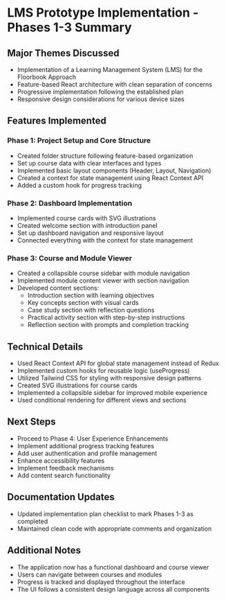 # LMS Prototype Implementation - Phases 1-3 Summary

## Major Themes Discussed
- Implementation of a Learning Management System (LMS) for the Floorbook Approach
- Feature-based React architecture with clean separation of concerns
- Progressive implementation following the established plan
- Responsive design considerations for various device sizes

## Features Implemented

### Phase 1: Project Setup and Core Structure
- Created folder structure following feature-based organization
- Set up course data with clear interfaces and types
- Implemented basic layout components (Header, Layout, Navigation)
- Created a context for state management using React Context API
- Added a custom hook for progress tracking

### Phase 2: Dashboard Implementation
- Implemented course cards with SVG illustrations
- Created welcome section with introduction panel
- Set up dashboard navigation and responsive layout
- Connected everything with the context for state management

### Phase 3: Course and Module Viewer
- Created a collapsible course sidebar with module navigation
- Implemented module content viewer with section navigation
- Developed content sections:
  - Introduction section with learning objectives
  - Key concepts section with visual cards
  - Case study section with reflection questions
  - Practical activity section with step-by-step instructions
  - Reflection section with prompts and completion tracking

## Technical Details
- Used React Context API for global state management instead of Redux
- Implemented custom hooks for reusable logic (useProgress)
- Utilized Tailwind CSS for styling with responsive design patterns
- Created SVG illustrations for course cards
- Implemented a collapsible sidebar for improved mobile experience
- Used conditional rendering for different views and sections

## Next Steps
- Proceed to Phase 4: User Experience Enhancements
- Implement additional progress tracking features
- Add user authentication and profile management
- Enhance accessibility features
- Implement feedback mechanisms
- Add content search functionality

## Documentation Updates
- Updated implementation plan checklist to mark Phases 1-3 as completed
- Maintained clean code with appropriate comments and organization

## Additional Notes
- The application now has a functional dashboard and course viewer
- Users can navigate between courses and modules
- Progress is tracked and displayed throughout the interface
- The UI follows a consistent design language across all components
